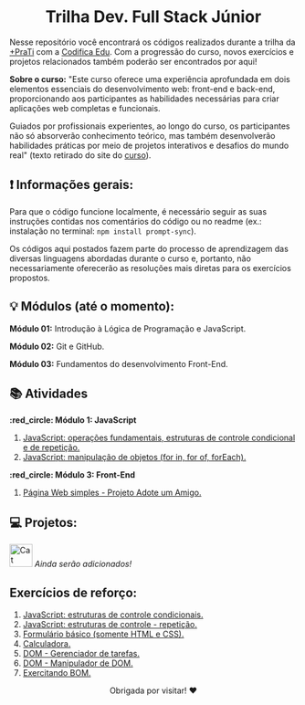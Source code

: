 <h1 align = center>Trilha Dev. Full Stack Júnior </h1>
<p>Nesse repositório você encontrará os códigos  realizados durante a trilha da <a href = "https://www.maisprati.com.br/">+PraTi</a> com a <a href = "https://www.codificaedu.com.br/">Codifica Edu</a>. Com a progressão do curso, novos exercícios e projetos relacionados também poderão ser encontrados por aqui! </p>
<p><strong>Sobre o curso:</strong> "Este curso oferece uma experiência aprofundada em dois elementos essenciais do desenvolvimento web: front-end e back-end, proporcionando aos participantes as habilidades necessárias para criar aplicações web completas e funcionais.

Guiados por profissionais experientes, ao longo do curso, os participantes não só absorverão conhecimento teórico, mas também desenvolverão habilidades práticas por meio de projetos interativos e desafios do mundo real" (texto retirado do site do <a href="https://curso.maisprati.com.br/">curso</a>).

## :heavy_exclamation_mark: Informações gerais:
Para que o código funcione localmente, é necessário seguir as suas instruções contidas nos comentários do código ou no readme (ex.: instalação no terminal: `npm install prompt-sync`).
<p>Os códigos aqui postados fazem parte do processo de aprendizagem das diversas linguagens abordadas durante o curso e, portanto, não necessariamente oferecerão as resoluções mais diretas para os exercícios propostos.</p>

## :bulb: Módulos (até o momento):
<p><strong>Módulo 01:</strong> Introdução à Lógica de Programação e JavaScript.</p>
<p><strong>Módulo 02:</strong> Git e  GitHub.</p>
<p><strong>Módulo 03:</strong> Fundamentos do desenvolvimento Front-End.</p>

## :books: Atividades
<p><strong> :red_circle: Módulo 1: JavaScript </strong></p>
<ol>
  <li> <a href = "https://github.com/vanmc/FullStackJunior-TrilhaMaisPratiCodificaEdu/blob/main/module01-JS/listaDeExerc%C3%ADcios/listadeexercicios1.js">JavaScript: operações fundamentais, estruturas de controle condicional e de repetição.</a>
  </li>
  <li>
    <a href = "https://github.com/vanmc/FullStackJunior-TrilhaMaisPratiCodificaEdu/blob/main/module01-JS/listaDeExerc%C3%ADcios/listadeexercicios2.js">JavaScript: manipulação de objetos (for in, for of, forEach).</a>
  </li>
</ol>
<p><strong> :red_circle: Módulo 3: Front-End </strong></p>
<ol>
  <li> <a href = "https://github.com/vanmc/FullStackJunior-TrilhaMaisPratiCodificaEdu/tree/432bc0e5d6b4cbd3a7f4ce8cb81b18e22e13f02c/module03-FrontEnd/Atividades/Atividade3-PagWebSimples">Página Web simples - Projeto Adote um Amigo.</a>
  </li>
 
</ol>

## :computer: Projetos:
<img src = "https://media1.tenor.com/m/iCqG_iT-h48AAAAC/bills-ugh.gif" alt = "Cat Typing Gif" width = "40" height = "40"> <em> Ainda serão adicionados! </em>

## Exercícios de reforço:
<ol>
    <li><a href="https://github.com/vanmc/FullStackJunior-TrilhaMaisPratiCodificaEdu/blob/main/module01-JS/exerc%C3%ADciosRefor%C3%A7o/refor%C3%A7oCondicionais.js">JavaScript: estruturas de controle condicionais. </a></li>
    <li><a href="https://github.com/vanmc/FullStackJunior-TrilhaMaisPratiCodificaEdu/blob/main/module01-JS/exerc%C3%ADciosRefor%C3%A7o/refor%C3%A7oRepeti%C3%A7%C3%A3o.js">JavaScript: estruturas de controle - repetição. </a></li>
    <li><a href="https://github.com/vanmc/FullStackJunior-TrilhaMaisPratiCodificaEdu/tree/432bc0e5d6b4cbd3a7f4ce8cb81b18e22e13f02c/module03-FrontEnd/lesson02-cssbasics/3-forms/3-forms-exercise">Formulário básico (somente HTML e CSS).</a></li>
    <li><a href="https://github.com/vanmc/FullStackJunior-TrilhaMaisPratiCodificaEdu/tree/432bc0e5d6b4cbd3a7f4ce8cb81b18e22e13f02c/module03-FrontEnd/lesson03-cssintermediate/L3-Calculadora-execise">Calculadora.</a></li>
    <li><a href="https://github.com/vanmc/FullStackJunior-TrilhaMaisPratiCodificaEdu/tree/432bc0e5d6b4cbd3a7f4ce8cb81b18e22e13f02c/module03-FrontEnd/lesson04-jsbasics/DOM/L4-DOM-GerenciadorDeTarefas">DOM - Gerenciador de tarefas.</a></li>
    <li><a href="https://github.com/vanmc/FullStackJunior-TrilhaMaisPratiCodificaEdu/tree/432bc0e5d6b4cbd3a7f4ce8cb81b18e22e13f02c/module03-FrontEnd/lesson04-jsbasics/DOM/L4-DOM-AddRemoveItems">DOM - Manipulador de DOM.</a></li>
    <li><a href="https://github.com/vanmc/FullStackJunior-TrilhaMaisPratiCodificaEdu/tree/main/module03-FrontEnd/lesson04-jsbasics/BOM/L4-BOM-Exercicio">Exercitando BOM.</a></li>
</ol>

<p align = center> Obrigada por visitar! ❤️ </p>
